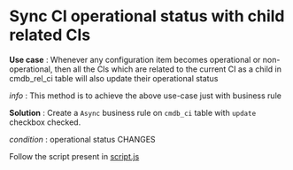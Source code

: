 
# Sync CI operational status with child related CIs

**Use case** : Whenever any configuration item becomes operational or non-operational, then all the CIs which are related to the current CI as a child in cmdb_rel_ci table will also update their operational status

*info* : This method is to achieve the above use-case just with business rule

**Solution** : Create a `Async` business rule on `cmdb_ci` table with `update` checkbox checked. 

*condition* : operational status CHANGES

Follow the script present in [script.js](https://github.com/ServiceNowDevProgram/code-snippets/blob/patch-1/Business%20Rules/Sync%20CI%20operational%20status%20with%20child%20related%20CIs/script.js)
